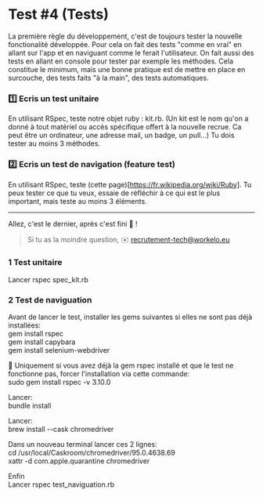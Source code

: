 # Test #4 (Tests)

La première règle du développement, c'est de toujours tester la nouvelle fonctionalité développée. Pour cela on fait des tests "comme en vrai" en allant sur l'app et en naviguant comme le ferait l'utilisateur. On fait aussi des tests en allant en console pour tester par exemple les méthodes.
Cela constitue le minimum, mais une bonne pratique est de mettre en place en surcouche, des tests faits "à la main", des tests automatiques.

### 1️⃣ Ecris un test unitaire

En utilisant RSpec, teste notre objet ruby : kit.rb.
(Un kit est le nom qu'on a donné à tout matériel ou accès spécifique offert à la nouvelle recrue. Ca peut être un ordinateur, une adresse mail, un badge, un pull...)
Tu dois tester au moins 3 méthodes.

### 2️⃣ Ecris un test de navigation (feature test)

En utilisant RSpec, teste (cette page)[https://fr.wikipedia.org/wiki/Ruby].
Tu peux tester ce que tu veux, essaie de réfléchir à ce qui est le plus important, mais teste au moins 3 éléments.

---
Allez, c'est le dernier, après c'est fini 💪 !

> Si tu as la moindre question, ✉️ recrutement-tech@workelo.eu

### 1 Test unitaire<br>
Lancer rspec spec_kit.rb

### 2 Test de naviguation<br>
Avant de lancer le test, installer les gems suivantes si elles ne sont pas déjà installées:<br>
gem install rspec<br>
gem install capybara<br>
gem install selenium-webdriver<br>

🚨 Uniquement si vous avez déjà la gem rspec installé et que le  test ne fonctionne pas, forcer l'installation via cette commande:<br>
sudo gem install rspec -v 3.10.0

Lancer:<br>
bundle install

Lancer:<br>
brew install --cask chromedriver

Dans un nouveau terminal lancer ces 2 lignes:<br>
cd /usr/local/Caskroom/chromedriver/95.0.4638.69<br>
xattr -d com.apple.quarantine chromedriver

Enfin<br>
Lancer rspec test_naviguation.rb

